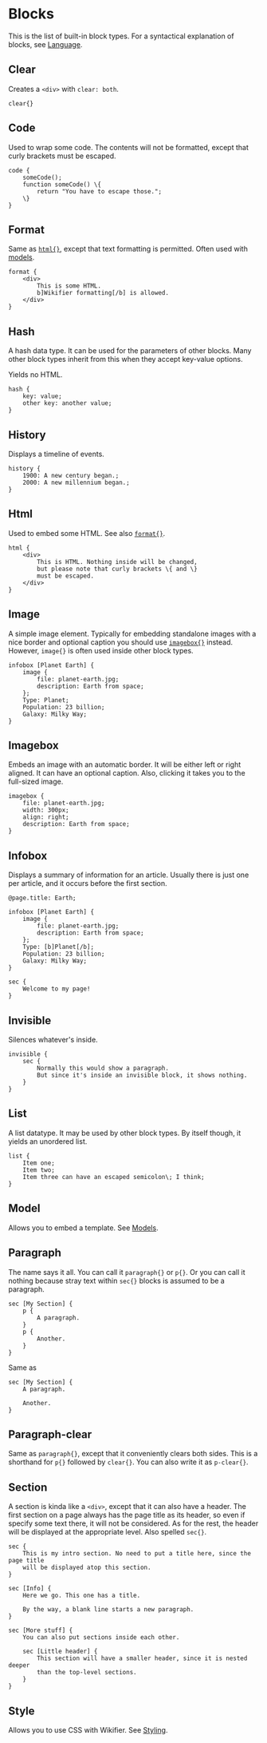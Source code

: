 # Blocks

This is the list of built-in block types. For a syntactical explanation of
blocks, see [Language](language.md).

## Clear

Creates a `<div>` with `clear: both`.

```
clear{}
```

## Code

Used to wrap some code. The contents will not be formatted, except that
curly brackets must be escaped.

```
code {
    someCode();
    function someCode() \{
        return "You have to escape those.";
    \}
}
```

## Format

Same as [`html{}`](#html), except that text formatting is permitted. Often
used with [models](#model).

```
format {
    <div>
        This is some HTML.
        b]Wikifier formatting[/b] is allowed.
    </div>
}
```

## Hash

A hash data type. It can be used for the parameters of other blocks. Many other
block types inherit from this when they accept key-value options.

Yields no HTML.

```
hash {
    key: value;
    other key: another value;
}
```

## History

Displays a timeline of events.

```
history {
    1900: A new century began.;
    2000: A new millennium began.;
}
```

## Html

Used to embed some HTML. See also [`format{}`](#format).

```
html {
    <div>
        This is HTML. Nothing inside will be changed,
        but please note that curly brackets \{ and \}
        must be escaped.
    </div>
}
```

## Image

A simple image element. Typically for embedding standalone images with a nice
border and optional caption you should use [`imagebox{}`](#imagebox) instead.
However, `image{}` is often used inside other block types.

```
infobox [Planet Earth] {
    image {
        file: planet-earth.jpg;
        description: Earth from space;
    };
    Type: Planet;
    Population: 23 billion;
    Galaxy: Milky Way;
}
```

## Imagebox

Embeds an image with an automatic border. It will be either left or right
aligned. It can have an optional caption. Also, clicking it takes you to the
full-sized image.

```
imagebox {
    file: planet-earth.jpg;
    width: 300px;
    align: right;
    description: Earth from space;
}
```

## Infobox

Displays a summary of information for an article. Usually there is just one
per article, and it occurs before the first section.

```
@page.title: Earth;

infobox [Planet Earth] {
    image {
        file: planet-earth.jpg;
        description: Earth from space;
    };
    Type: [b]Planet[/b];
    Population: 23 billion;
    Galaxy: Milky Way;
}

sec {
    Welcome to my page!
}
```

## Invisible

Silences whatever's inside.

```
invisible {
    sec {
        Normally this would show a paragraph.
        But since it's inside an invisible block, it shows nothing.
    }
}
```

## List

A list datatype. It may be used by other block types. By itself though, it
yields an unordered list.

```
list {
    Item one;
    Item two;
    Item three can have an escaped semicolon\; I think;
}
```

## Model

Allows you to embed a template. See [Models](models.md).

## Paragraph

The name says it all. You can call it `paragraph{}` or `p{}`. Or you can
call it nothing because stray text within `sec{}` blocks is assumed to be a
paragraph.

```
sec [My Section] {
    p {
        A paragraph.
    }
    p {
        Another.
    }
}
```

Same as
```
sec [My Section] {
    A paragraph.

    Another.
}
```

## Paragraph-clear

Same as `paragraph{}`, except that it conveniently clears both sides. This is a
shorthand for `p{}` followed by `clear{}`. You can also write it as `p-clear{}`.

## Section

A section is kinda like a `<div>`, except that it can also have a header. The
first section on a page always has the page title as its header, so even if
specify some text there, it will not be considered. As for the rest, the
header will be displayed at the appropriate level. Also spelled `sec{}`.

```
sec {
    This is my intro section. No need to put a title here, since the page title
    will be displayed atop this section.
}

sec [Info] {
    Here we go. This one has a title.

    By the way, a blank line starts a new paragraph.
}

sec [More stuff] {
    You can also put sections inside each other.

    sec [Little header] {
        This section will have a smaller header, since it is nested deeper
        than the top-level sections.
    }
}
```

## Style

Allows you to use CSS with Wikifier. See [Styling](styling.md).
